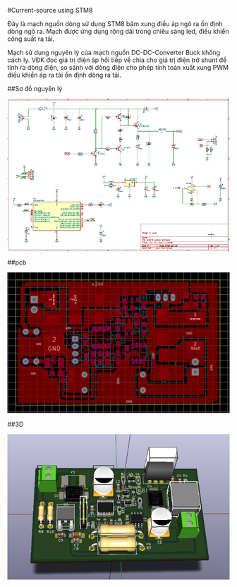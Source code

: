 #Current-source using STM8

Đây là mạch nguồn dòng sử dụng STM8 băm xung điều áp ngõ ra ổn định dòng ngõ ra. Mạch được ứng dụng rộng dãi trong chiếu sáng led, điều khiển công suất ra tải.

Mạch sử dụng nguyên lý của mạch nguồn DC-DC-Converter Buck không cách ly. VĐK đọc giá trị điện áp hồi tiếp về chia cho giá trị điện trở shunt để tính ra dòng điện, so sánh với dòng điện cho phép tính toán xuất xung PWM điều khiển áp ra tải ổn định dòng ra tải.

##Sơ đồ nguyên lý

![](img/schematic.png)

##pcb

![](img/pcb.png)

##3D

![](img/3d.png)

